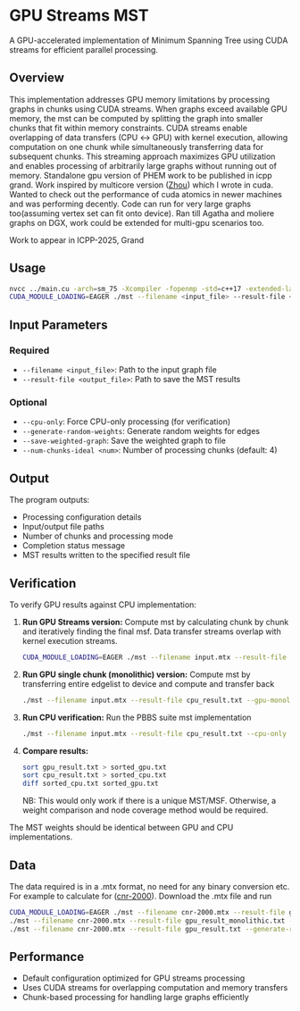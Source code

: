 # GPU Streams MST

A GPU-accelerated implementation of Minimum Spanning Tree using CUDA streams for efficient parallel processing.

## Overview

This implementation addresses GPU memory limitations by processing graphs in chunks using CUDA streams. When graphs exceed available GPU memory, the mst can be computed by splitting the graph into smaller chunks that fit within memory constraints. CUDA streams enable overlapping of data transfers (CPU ↔ GPU) with kernel execution, allowing computation on one chunk while simultaneously transferring data for subsequent chunks. This streaming approach maximizes GPU utilization and enables processing of arbitrarily large graphs without running out of memory. Standalone gpu version of PHEM work to be published in icpp grand. Work inspired by multicore version ([Zhou](https://ae.iti.kit.edu/documents/theses/msThesisZhou.pdf)) which I wrote in cuda. Wanted to check out the performance of cuda atomics in newer machines and was performing decently. Code can run for very large graphs too(assuming vertex set can fit onto device). Ran till Agatha and moliere graphs on DGX, work could be extended for multi-gpu scenarios too. 

Work to appear in ICPP-2025, Grand

## Usage

```bash
nvcc ../main.cu -arch=sm_75 -Xcompiler -fopenmp -std=c++17 -extended-lambda -lcudart -o mst
CUDA_MODULE_LOADING=EAGER ./mst --filename <input_file> --result-file <output_file> [options]
```

## Input Parameters

### Required
- `--filename <input_file>`: Path to the input graph file
- `--result-file <output_file>`: Path to save the MST results

### Optional
- `--cpu-only`: Force CPU-only processing (for verification)
- `--generate-random-weights`: Generate random weights for edges
- `--save-weighted-graph`: Save the weighted graph to file
- `--num-chunks-ideal <num>`: Number of processing chunks (default: 4)

## Output

The program outputs:
- Processing configuration details
- Input/output file paths
- Number of chunks and processing mode
- Completion status message
- MST results written to the specified result file

## Verification

To verify GPU results against CPU implementation:

1. **Run GPU Streams version:**
   Compute mst by calculating chunk by chunk and iteratively finding the final msf. Data transfer streams overlap with kernel execution streams.
   ```bash
   CUDA_MODULE_LOADING=EAGER ./mst --filename input.mtx --result-file gpu_result.txt
   ```
3. **Run GPU single chunk (monolithic) version:**
   Compute mst by transferring entire edgelist to device and compute and transfer back
   ```bash
   ./mst --filename input.mtx --result-file cpu_result.txt --gpu-monolithic
   ```

4. **Run CPU verification:**
   Run the PBBS suite mst implementation
   ```bash
   ./mst --filename input.mtx --result-file cpu_result.txt --cpu-only
   ```

5. **Compare results:**
   ```bash
   sort gpu_result.txt > sorted_gpu.txt
   sort cpu_result.txt > sorted_cpu.txt
   diff sorted_cpu.txt sorted_gpu.txt
   ```
   NB: This would only work if there is a unique MST/MSF. Otherwise, a weight comparison and node coverage method would be required.

The MST weights should be identical between GPU and CPU implementations.

## Data
The data required is in a .mtx format, no need for any binary conversion etc. For example to calculate for ([cnr-2000](https://sparse.tamu.edu/LAW/cnr-2000)). Download the .mtx file and run 
```bash
CUDA_MODULE_LOADING=EAGER ./mst --filename cnr-2000.mtx --result-file gpu_result.txt --generate-random-weights   #For streams approach
./mst --filename cnr-2000.mtx --result-file gpu_result_monolithic.txt --generate-random-weights --gpu-monolithic #For single chunk(monolithic) approach
./mst --filename cnr-2000.mtx --result-file gpu_result.txt --generate-random-weights --cpu-only                  #For pbbs cpu approach
```
## Performance

- Default configuration optimized for GPU streams processing
- Uses CUDA streams for overlapping computation and memory transfers
- Chunk-based processing for handling large graphs efficiently 
